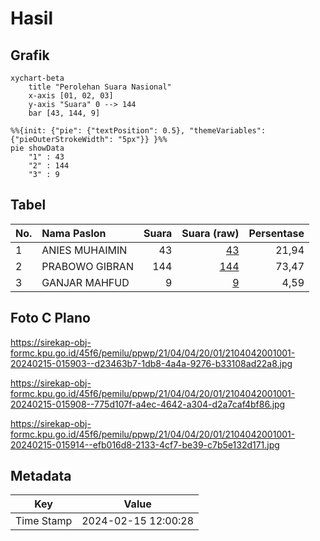 # Hasil

## Grafik

```mermaid
xychart-beta
    title "Perolehan Suara Nasional"
    x-axis [01, 02, 03]
    y-axis "Suara" 0 --> 144
    bar [43, 144, 9]
```

```mermaid
%%{init: {"pie": {"textPosition": 0.5}, "themeVariables": {"pieOuterStrokeWidth": "5px"}} }%%
pie showData
    "1" : 43
    "2" : 144
    "3" : 9
```

## Tabel

| No. | Nama Paslon    | Suara | Suara (raw) | Persentase |
|:--- |:-------------- | -----:| -----------:| ----------:|
| 1   | ANIES MUHAIMIN | 43    | [43][p-1]   | 21,94      |
| 2   | PRABOWO GIBRAN | 144   | [144][p-2]  | 73,47      |
| 3   | GANJAR MAHFUD  | 9     | [9][p-3]    | 4,59       |


[p-1]: https://github.com/gigit-pemilu/pemilu-2024/blob/main/pilpres/hitung-suara/sub/21-kepulauan-riau/sub/04-lingga/sub/04-singkep-barat/sub/2001-bakong/sub/001-tps/sub/paslon-1.txt
[p-2]: https://github.com/gigit-pemilu/pemilu-2024/blob/main/pilpres/hitung-suara/sub/21-kepulauan-riau/sub/04-lingga/sub/04-singkep-barat/sub/2001-bakong/sub/001-tps/sub/paslon-2.txt
[p-3]: https://github.com/gigit-pemilu/pemilu-2024/blob/main/pilpres/hitung-suara/sub/21-kepulauan-riau/sub/04-lingga/sub/04-singkep-barat/sub/2001-bakong/sub/001-tps/sub/paslon-3.txt

## Foto C Plano

https://sirekap-obj-formc.kpu.go.id/45f6/pemilu/ppwp/21/04/04/20/01/2104042001001-20240215-015903--d23463b7-1db8-4a4a-9276-b33108ad22a8.jpg

https://sirekap-obj-formc.kpu.go.id/45f6/pemilu/ppwp/21/04/04/20/01/2104042001001-20240215-015908--775d107f-a4ec-4642-a304-d2a7caf4bf86.jpg

https://sirekap-obj-formc.kpu.go.id/45f6/pemilu/ppwp/21/04/04/20/01/2104042001001-20240215-015914--efb016d8-2133-4cf7-be39-c7b5e132d171.jpg


## Metadata

| Key        | Value               |
| ---------- | ------------------- |
| Time Stamp | 2024-02-15 12:00:28 |



